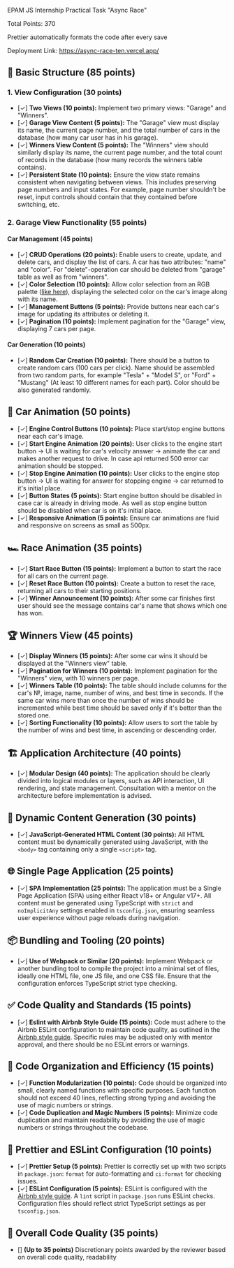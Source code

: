 EPAM JS Internship Practical Task "Async Race"

Total Points: 370

Prettier automatically formats the code after every save

Deployment Link: https://async-race-ten.vercel.app/

## 🏁 Basic Structure (85 points)

### 1. View Configuration (30 points)

- [✓] **Two Views (10 points):** Implement two primary views: "Garage" and "Winners".
- [✓] **Garage View Content (5 points):** The "Garage" view must display its name, the current page number, and the total number of cars in the database (how many car user has in his garage).
- [✓] **Winners View Content (5 points):** The "Winners" view should similarly display its name, the current page number, and the total count of records in the database (how many records the winners table contains).
- [✓] **Persistent State (10 points):** Ensure the view state remains consistent when navigating between views. This includes preserving page numbers and input states. For example, page number shouldn't be reset, input controls should contain that they contained before switching, etc.

### 2. Garage View Functionality (55 points)

#### Car Management (45 points)

- [✓] **CRUD Operations (20 points):** Enable users to create, update, and delete cars, and display the list of cars. A car has two attributes: "name" and "color". For "delete"-operation car should be deleted from "garage" table as well as from "winners".
- [✓] **Color Selection (10 points):** Allow color selection from an RGB palette ([like here](https://colorspire.com/rgb-color-wheel/)), displaying the selected color on the car's image along with its name.
- [✓] **Management Buttons (5 points):** Provide buttons near each car's image for updating its attributes or deleting it.
- [✓] **Pagination (10 points):** Implement pagination for the "Garage" view, displaying 7 cars per page.

#### Car Generation (10 points)

- [✓] **Random Car Creation (10 points):** There should be a button to create random cars (100 cars per click). Name should be assembled from two random parts, for example "Tesla" + "Model S", or "Ford" + "Mustang" (At least 10 different names for each part). Color should be also generated randomly.

## 🚗 Car Animation (50 points)

- [✓] **Engine Control Buttons (10 points):** Place start/stop engine buttons near each car's image.
- [✓] **Start Engine Animation (20 points):** User clicks to the engine start button -> UI is waiting for car's velocity answer -> animate the car and makes another request to drive. In case api returned 500 error car animation should be stopped.
- [✓] **Stop Engine Animation (10 points):** User clicks to the engine stop button -> UI is waiting for answer for stopping engine -> car returned to it's initial place.
- [✓] **Button States (5 points):** Start engine button should be disabled in case car is already in driving mode. As well as stop engine button should be disabled when car is on it's initial place.
- [✓] **Responsive Animation (5 points):** Ensure car animations are fluid and responsive on screens as small as 500px.

## 🏎️ Race Animation (35 points)

- [✓] **Start Race Button (15 points):** Implement a button to start the race for all cars on the current page.
- [✓] **Reset Race Button (10 points):** Create a button to reset the race, returning all cars to their starting positions.
- [✓] **Winner Announcement (10 points):** After some car finishes first user should see the message contains car's name that shows which one has won.

## 🏆 Winners View (45 points)

- [✓] **Display Winners (15 points):** After some car wins it should be displayed at the "Winners view" table.
- [✓] **Pagination for Winners (10 points):** Implement pagination for the "Winners" view, with 10 winners per page.
- [✓] **Winners Table (10 points):** The table should include columns for the car's №, image, name, number of wins, and best time in seconds. If the same car wins more than once the number of wins should be incremented while best time should be saved only if it's better than the stored one.
- [✓] **Sorting Functionality (10 points):** Allow users to sort the table by the number of wins and best time, in ascending or descending order.

## 🏗️ Application Architecture (40 points)

- [✓] **Modular Design (40 points):** The application should be clearly divided into logical modules or layers, such as API interaction, UI rendering, and state management. Consultation with a mentor on the architecture before implementation is advised.

## 📜 Dynamic Content Generation (30 points)

- [✓] **JavaScript-Generated HTML Content (30 points):** All HTML content must be dynamically generated using JavaScript, with the `<body>` tag containing only a single `<script>` tag.

## 🌐 Single Page Application (25 points)

- [✓] **SPA Implementation (25 points):** The application must be a Single Page Application (SPA) using either React v18+ or Angular v17+. All content must be generated using TypeScript with `strict` and `noImplicitAny` settings enabled in `tsconfig.json`, ensuring seamless user experience without page reloads during navigation.

## 📦 Bundling and Tooling (20 points)

- [✓] **Use of Webpack or Similar (20 points):** Implement Webpack or another bundling tool to compile the project into a minimal set of files, ideally one HTML file, one JS file, and one CSS file. Ensure that the configuration enforces TypeScript strict type checking.

## ✅ Code Quality and Standards (15 points)

- [✓] **Eslint with Airbnb Style Guide (15 points):** Code must adhere to the Airbnb ESLint configuration to maintain code quality, as outlined in the [Airbnb style guide](https://www.npmjs.com/package/eslint-config-airbnb). Specific rules may be adjusted only with mentor approval, and there should be no ESLint errors or warnings.

## 📏 Code Organization and Efficiency (15 points)

- [✓] **Function Modularization (10 points):** Code should be organized into small, clearly named functions with specific purposes. Each function should not exceed 40 lines, reflecting strong typing and avoiding the use of magic numbers or strings.
- [✓] **Code Duplication and Magic Numbers (5 points):** Minimize code duplication and maintain readability by avoiding the use of magic numbers or strings throughout the codebase.

## 🎨 Prettier and ESLint Configuration (10 points)

- [✓] **Prettier Setup (5 points):** Prettier is correctly set up with two scripts in `package.json`: `format` for auto-formatting and `ci:format` for checking issues.
- [✓] **ESLint Configuration (5 points):** ESLint is configured with the [Airbnb style guide](https://www.npmjs.com/package/eslint-config-airbnb). A `lint` script in `package.json` runs ESLint checks. Configuration files should reflect strict TypeScript settings as per `tsconfig.json`.

## 🌟 Overall Code Quality (35 points)

- [] **(Up to 35 points)** Discretionary points awarded by the reviewer based on overall code quality, readability
